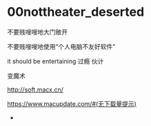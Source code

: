 # 00nottheater_deserted

不要贱嗖嗖地大门敞开

不要贱嗖嗖地使用“个人电脑不友好软件”

it should be entertaining 过瘾 伙计

变魔术

http://soft.macx.cn/

https://www.macupdate.com/#(无下载量提示)

-

